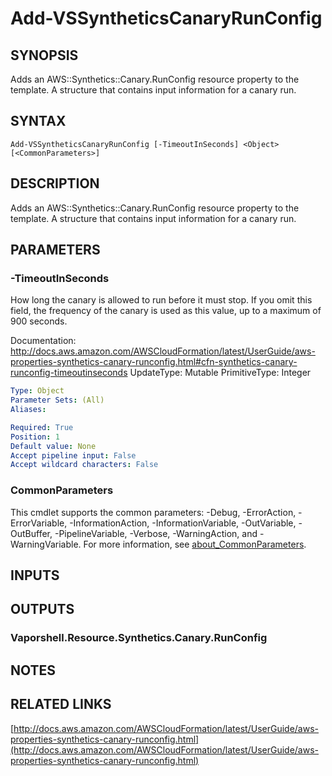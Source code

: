 # Add-VSSyntheticsCanaryRunConfig

## SYNOPSIS
Adds an AWS::Synthetics::Canary.RunConfig resource property to the template.
A structure that contains input information for a canary run.

## SYNTAX

```
Add-VSSyntheticsCanaryRunConfig [-TimeoutInSeconds] <Object> [<CommonParameters>]
```

## DESCRIPTION
Adds an AWS::Synthetics::Canary.RunConfig resource property to the template.
A structure that contains input information for a canary run.

## PARAMETERS

### -TimeoutInSeconds
How long the canary is allowed to run before it must stop.
If you omit this field, the frequency of the canary is used as this value, up to a maximum of 900 seconds.

Documentation: http://docs.aws.amazon.com/AWSCloudFormation/latest/UserGuide/aws-properties-synthetics-canary-runconfig.html#cfn-synthetics-canary-runconfig-timeoutinseconds
UpdateType: Mutable
PrimitiveType: Integer

```yaml
Type: Object
Parameter Sets: (All)
Aliases:

Required: True
Position: 1
Default value: None
Accept pipeline input: False
Accept wildcard characters: False
```

### CommonParameters
This cmdlet supports the common parameters: -Debug, -ErrorAction, -ErrorVariable, -InformationAction, -InformationVariable, -OutVariable, -OutBuffer, -PipelineVariable, -Verbose, -WarningAction, and -WarningVariable. For more information, see [about_CommonParameters](http://go.microsoft.com/fwlink/?LinkID=113216).

## INPUTS

## OUTPUTS

### Vaporshell.Resource.Synthetics.Canary.RunConfig
## NOTES

## RELATED LINKS

[http://docs.aws.amazon.com/AWSCloudFormation/latest/UserGuide/aws-properties-synthetics-canary-runconfig.html](http://docs.aws.amazon.com/AWSCloudFormation/latest/UserGuide/aws-properties-synthetics-canary-runconfig.html)

